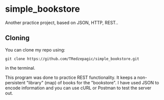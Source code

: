 # simple_bookstore
Another practice project, based on JSON, HTTP, REST..

## Cloning
You can clone my repo using:

```
git clone https://github.com/TRedzepagic/simple_bookstore.git
```
in the terminal.

This program was done to practice REST functionality.
It keeps a non-persistent "library" (map) of books for the "bookstore".
I have used JSON to encode information and you can use cURL or Postman to test the server out.


